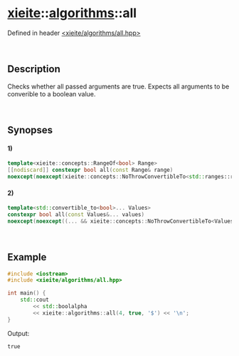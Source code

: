 # [xieite](../xieite.md)\:\:[algorithms](../algorithms.md)\:\:all
Defined in header [<xieite/algorithms/all.hpp>](../../include/xieite/algorithms/all.hpp)

&nbsp;

## Description
Checks whether all passed arguments are true. Expects all arguments to be converible to a boolean value.

&nbsp;

## Synopses
#### 1)
```cpp
template<xieite::concepts::RangeOf<bool> Range>
[[nodiscard]] constexpr bool all(const Range& range)
noexcept(noexcept(xieite::concepts::NoThrowConvertibleTo<std::ranges::range_value_t<Range>, bool>));
```
#### 2)
```cpp
template<std::convertible_to<bool>... Values>
constexpr bool all(const Values&... values)
noexcept(noexcept((... && xieite::concepts::NoThrowConvertibleTo<Values, bool>)));
```

&nbsp;

## Example
```cpp
#include <iostream>
#include <xieite/algorithms/all.hpp>

int main() {
    std::cout
        << std::boolalpha
        << xieite::algorithms::all(4, true, '$') << '\n';
}
```
Output:
```
true
```
